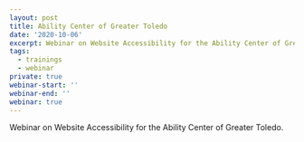 ```yaml
---
layout: post
title: Ability Center of Greater Toledo
date: '2020-10-06'
excerpt: Webinar on Website Accessibility for the Ability Center of Greater Toledo
tags:
  - trainings
  - webinar
private: true
webinar-start: ''
webinar-end: ''
webinar: true
---
```

Webinar on Website Accessibility for the Ability Center of Greater Toledo.
